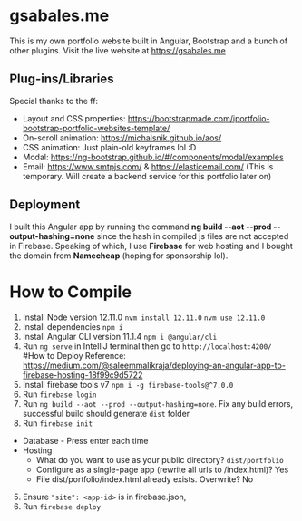 # gsabales.me
This is my own portfolio website built in Angular, Bootstrap and a bunch of other plugins. Visit the live website at https://gsabales.me
## Plug-ins/Libraries
Special thanks to the ff:
* Layout and CSS properties: https://bootstrapmade.com/iportfolio-bootstrap-portfolio-websites-template/
* On-scroll animation: https://michalsnik.github.io/aos/ 
* CSS animation: Just plain-old keyframes lol :D 
* Modal: https://ng-bootstrap.github.io/#/components/modal/examples
* Email: https://www.smtpjs.com/ & https://elasticemail.com/ (This is temporary. Will create a backend service for this portfolio later on)
## Deployment
I built this Angular app by running the command <b>ng build --aot --prod --output-hashing=none</b> since the hash in compiled js files are not accepted in Firebase. Speaking of which, I use <b>Firebase</b> for web hosting and I bought the domain from <b>Namecheap</b> (hoping for sponsorship lol).
# How to Compile
1. Install Node version 12.11.0 ``nvm install 12.11.0`` ``nvm use 12.11.0``
2. Install dependencies ``npm i``
3. Install Angular CLI version 11.1.4 ``npm i @angular/cli``
4. Run ``ng serve`` in IntelliJ terminal then go to ``http://localhost:4200/``
#How to Deploy
Reference: https://medium.com/@saleemmalikraja/deploying-an-angular-app-to-firebase-hosting-18f99c9d5722
1. Install firebase tools v7 ``npm i -g firebase-tools@^7.0.0``
2. Run ``firebase login``
3. Run ``ng build --aot --prod --output-hashing=none``. Fix any build errors, successful build should generate ``dist`` folder
4. Run ``firebase init``
  - Database - Press enter each time
  - Hosting 
    - What do you want to use as your public directory? ``dist/portfolio``
    - Configure as a single-page app (rewrite all urls to /index.html)? Yes
    - File dist/portfolio/index.html already exists. Overwrite? No
5. Ensure ```"site": <app-id>``` is in firebase.json,
6. Run ``firebase deploy``
